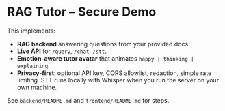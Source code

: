 # RAG Tutor – Secure Demo

This implements:
- **RAG backend** answering questions from your provided docs.
- **Live API** for `/query`, `/chat`, `/stt`.
- **Emotion-aware tutor avatar** that animates `happy | thinking | explaining`.
- **Privacy-first**: optional API key, CORS allowlist, redaction, simple rate limiting. STT runs locally with Whisper when you run the server on your own machine.

See `backend/README.md` and `frontend/README.md` for steps.
